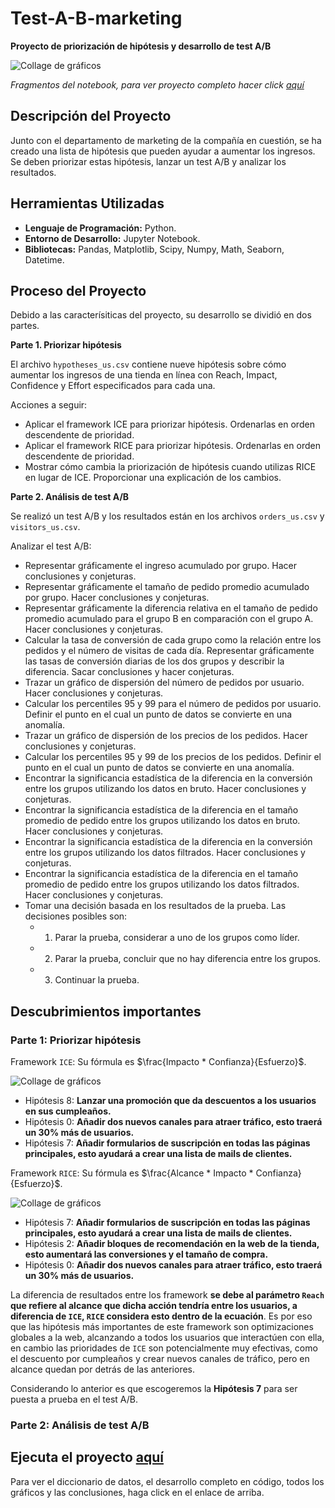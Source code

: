 # Test-A-B-marketing
__Proyecto de priorización de hipótesis y desarrollo de test A/B__

<image src="https://github.com/BastianLQ/Test-A-B-marketing/blob/main/Images/banner.png" alt="Collage de gráficos">

_Fragmentos del notebook, para ver proyecto completo hacer click [aquí](https://portfoliodabastianlopez.on.drv.tw/Portafolio/P9.html)_

## Descripción del Proyecto
Junto con el departamento de marketing de la compañía en cuestión, se ha creado una lista de hipótesis que pueden ayudar a aumentar los ingresos. 
Se deben priorizar estas hipótesis, lanzar un test A/B y analizar los resultados.
  
## Herramientas Utilizadas
- __Lenguaje de Programación:__ Python.
- __Entorno de Desarrollo:__ Jupyter Notebook.
- __Bibliotecas:__ Pandas, Matplotlib, Scipy, Numpy, Math, Seaborn, Datetime.

## Proceso del Proyecto
Debido a las caracterísiticas del proyecto, su desarrollo se dividió en dos partes.

__Parte 1. Priorizar hipótesis__

El archivo `hypotheses_us.csv` contiene nueve hipótesis sobre cómo aumentar los ingresos de una tienda en línea con Reach, Impact, Confidence y Effort especificados para cada una.

Acciones a seguir:

- Aplicar el framework ICE para priorizar hipótesis. Ordenarlas en orden descendente de prioridad.
- Aplicar el framework RICE para priorizar hipótesis. Ordenarlas en orden descendente de prioridad.
- Mostrar cómo cambia la priorización de hipótesis cuando utilizas RICE en lugar de ICE. Proporcionar una explicación de los cambios.

__Parte 2. Análisis de test A/B__

Se realizó un test A/B y los resultados están en los archivos `orders_us.csv` y `visitors_us.csv`.

Analizar el test A/B:

- Representar gráficamente el ingreso acumulado por grupo. Hacer conclusiones y conjeturas.
- Representar gráficamente el tamaño de pedido promedio acumulado por grupo. Hacer conclusiones y conjeturas.
- Representar gráficamente la diferencia relativa en el tamaño de pedido promedio acumulado para el grupo B en comparación con el grupo A. Hacer conclusiones y conjeturas.
- Calcular la tasa de conversión de cada grupo como la relación entre los pedidos y el número de visitas de cada día. Representar gráficamente las tasas de conversión diarias de los dos grupos y describir la diferencia. Sacar conclusiones y hacer conjeturas.
- Trazar un gráfico de dispersión del número de pedidos por usuario. Hacer conclusiones y conjeturas.
- Calcular los percentiles 95 y 99 para el número de pedidos por usuario. Definir el punto en el cual un punto de datos se convierte en una anomalía.
- Trazar un gráfico de dispersión de los precios de los pedidos. Hacer conclusiones y conjeturas.
- Calcular los percentiles 95 y 99 de los precios de los pedidos. Definir el punto en el cual un punto de datos se convierte en una anomalía.
- Encontrar la significancia estadística de la diferencia en la conversión entre los grupos utilizando los datos en bruto. Hacer conclusiones y conjeturas.
- Encontrar la significancia estadística de la diferencia en el tamaño promedio de pedido entre los grupos utilizando los datos en bruto. Hacer conclusiones y conjeturas.
- Encontrar la significancia estadística de la diferencia en la conversión entre los grupos utilizando los datos filtrados. Hacer conclusiones y conjeturas.
- Encontrar la significancia estadística de la diferencia en el tamaño promedio de pedido entre los grupos utilizando los datos filtrados. Hacer conclusiones y conjeturas.
- Tomar una decisión basada en los resultados de la prueba. Las decisiones posibles son: 
    - 1. Parar la prueba, considerar a uno de los grupos como líder. 
    - 2. Parar la prueba, concluir que no hay diferencia entre los grupos. 
    - 3. Continuar la prueba.

## Descubrimientos importantes
### Parte 1: Priorizar hipótesis
Framework `ICE`: Su fórmula es $\frac{Impacto * Confianza}{Esfuerzo}$.

<image src="https://github.com/BastianLQ/Test-A-B-marketing/blob/main/Images/output_31_0.png" alt="Collage de gráficos">

- Hipótesis 8: __Lanzar una promoción que da descuentos a los usuarios en sus cumpleaños.__
- Hipótesis 0: __Añadir dos nuevos canales para atraer tráfico, esto traerá un 30% más de usuarios.__
- Hipótesis 7: __Añadir formularios de suscripción en todas las páginas principales, esto ayudará a crear una lista de mails de clientes.__

Framework `RICE`: Su fórmula es $\frac{Alcance * Impacto * Confianza}{Esfuerzo}$.

<image src="https://github.com/BastianLQ/Test-A-B-marketing/blob/main/Images/output_37_0.png" alt="Collage de gráficos">

- Hipótesis 7: __Añadir formularios de suscripción en todas las páginas principales, esto ayudará a crear una lista de mails de clientes.__
- Hipótesis 2: __Añadir bloques de recomendación en la web de la tienda, esto aumentará las conversiones y el tamaño de compra.__
- Hipótesis 0: __Añadir dos nuevos canales para atraer tráfico, esto traerá un 30% más de usuarios.__

La diferencia de resultados entre los framework __se debe al parámetro `Reach` que refiere al alcance que dicha acción tendría entre los usuarios, a diferencia de `ICE`, `RICE` considera esto dentro de la ecuación__. Es por eso que las hipótesis más importantes de este framework son optimizaciones globales a la web, alcanzando a todos los usuarios que interactúen con ella, en cambio las prioridades de `ICE` son potencialmente muy efectivas, como el descuento por cumpleaños y crear nuevos canales de tráfico, pero en alcance quedan por detrás de las anteriores.

Considerando lo anterior es que escogeremos la __Hipótesis 7__ para ser puesta a prueba en el test A/B.

### Parte 2: Análisis de test A/B


## Ejecuta el proyecto [aquí](https://portfoliodabastianlopez.on.drv.tw/Portafolio/P9.html)
Para ver el diccionario de datos, el desarrollo completo en código, todos los gráficos y las conclusiones, haga click en el enlace de arriba.

